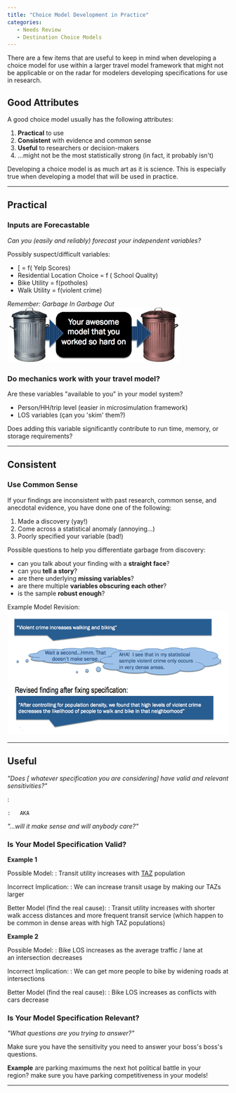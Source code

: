 ```yaml
---
title: "Choice Model Development in Practice"
categories:
   - Needs Review
   - Destination Choice Models
---
```


There are a few items that are useful to keep in mind when developing a choice model for use within a larger travel model framework that might not be applicable or on the radar for modelers developing specifications for use in research.

Good Attributes
---------------

A good choice model usually has the following attributes:

1.  **Practical** to use
2.  **Consistent** with evidence and common sense
3.  **Useful** to researchers or decision-makers
4.  ...might not be the most statistically strong (in fact, it probably isn't)

Developing a choice model is as much art as it is science. This is especially true when developing a model that will be used in practice.

------------------------------------------------------------------------

Practical
---------

### Inputs are Forecastable

*Can you (easily and reliably) forecast your independent variables?*

Possibly suspect/difficult variables:

-   \[ = f( Yelp Scores)
-   Residential Location Choice = f ( School Quality)
-   Bike Utility = f(potholes)
-   Walk Utility = f(violent crime)

*Remember: Garbage In Garbage Out*
![Garbage In Garbage Out](GIGO.jpeg "fig:Garbage In Garbage Out")

### Do mechanics work with your travel model?

Are these variables "available to you" in your model system?

-   Person/HH/trip level (easier in microsimulation framework)
-   LOS variables (çan you 'skim' them?)

Does adding this variable significantly contribute to run time, memory, or storage requirements?

------------------------------------------------------------------------

Consistent
----------

### Use Common Sense

If your findings are inconsistent with past research, common sense, and anecdotal evidence, you have done one of the following:

1.  Made a discovery (yay!)
2.  Come across a statistical anomaly (annoying…)
3.  Poorly specified your variable (bad!)

Possible questions to help you differentiate garbage from discovery:

-   can you talk about your finding with a **straight face**?
-   can you **tell a story**?
-   are there underlying **missing variables**?
-   are there multiple **variables obscuring each other**?
-   is the sample **robust enough**?

Example Model Revision:
![Example Model Revision](ExampleModelRevision.png "fig:Example Model Revision")

------------------------------------------------------------------------

Useful
------

*"Does \[ whatever specification you are considering\] have valid and relevant sensitivities?"*

:   

    :   AKA

*"…will it make sense and will anybody care?"*

### Is Your Model Specification Valid?

**Example 1**

Possible Model:
:   Transit utility increases with [TAZ](Traffic_Analysis_Zones) population

Incorrect Implication:
:   We can increase transit usage by making our TAZs larger

Better Model (find the real cause):
:   Transit utility increases with shorter walk access distances and more frequent transit service (which happen to be common in dense areas with high TAZ populations)

**Example 2**

Possible Model:
:   Bike LOS increases as the average traffic / lane at an intersection decreases

Incorrect Implication:
:   We can get more people to bike by widening roads at intersections

Better Model (find the real cause):
:   Bike LOS increases as conflicts with cars decrease

### Is Your Model Specification Relevant?

*"What questions are you trying to answer?"*

Make sure you have the sensitivity you need to answer your boss's boss's questions.

**Example**
are parking maximums the next hot political battle in your region? make sure you have parking competitiveness in your models!

------------------------------------------------------------------------

